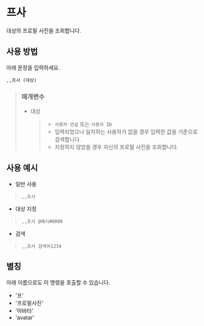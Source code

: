 # 프사
대상의 프로필 사진을 조회합니다.

## 사용 방법
아래 문장을 입력하세요.
```
,,프사 (대상)
```

> ### 매개변수
> * 대상
>   > * `사용자 언급` 또는 `사용자 ID`
>   > * 입력되었으나 일치하는 사용자가 없을 경우 입력한 값을 기준으로 검색합니다.
>   > * 지정하지 않았을 경우 자신의 프로필 사진을 조회합니다.

## 사용 예시
* 일반 사용
> `,,프사`

* 대상 지정
> `,,프사 @예시#0000`

* 검색
> `,,프사 검색어1234`

## 별칭
아래 이름으로도 이 명령을 호출할 수 있습니다.

* '프'
* '프로필사진'
* '아바타'
* 'avatar'